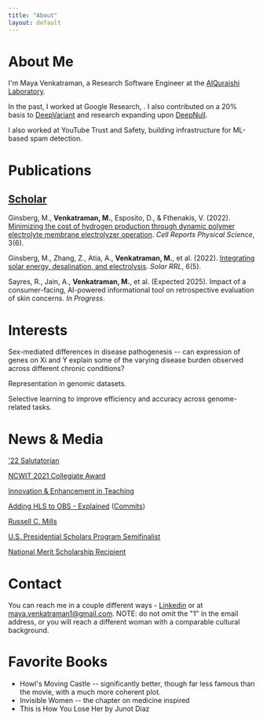 ```yaml
---
title: "About"
layout: default
---
```


# About Me

I'm Maya Venkatraman, a Research Software Engineer at the [AlQuraishi Laboratory](https://www.aqlab.io/). 

In the past, I worked at Google Research, . I also contributed on a 20% basis to [DeepVariant](https://github.com/google/deepvariant) and research expanding upon [DeepNull](https://www.nature.com/articles/s41467-021-27930-0).

I also worked at YouTube Trust and Safety, building infrastructure for ML-based spam detection. 

# Publications

## [Scholar](https://scholar.google.com/citations?user=NaZR814AAAAJ&hl=en&oi=ao)

Ginsberg, M., **Venkatraman, M.**, Esposito, D., & Fthenakis, V. (2022). [Minimizing the cost of hydrogen production through dynamic polymer electrolyte membrane electrolyzer operation](https://www.sciencedirect.com/science/article/pii/S2666386422002168). *Cell Reports Physical Science*, 3(6). 

Ginsberg, M., Zhang, Z., Atia, A., **Venkatraman, M.**, et al. (2022). [Integrating solar energy, desalination, and electrolysis](https://onlinelibrary.wiley.com/doi/abs/10.1002/solr.202100732). *Solar RRL*, 6(5). 

Sayres, R., Jain, A., **Venkatraman, M.**, et al. (Expected 2025). Impact of a consumer-facing, AI-powered informational tool on retrospective evaluation of skin concerns. *In Progress*.

# Interests

Sex-mediated differences in disease pathogenesis -- can expression of genes on Xi and Y explain some of the varying disease burden observed across different chronic conditions?

Representation in genomic datasets.

Selective learning to improve efficiency and accuracy across genome-related tasks. 

# News & Media

['22 Salutatorian](https://www.engineering.columbia.edu/about/news/meet-columbia-engineerings-2022-valedictorian-and-salutatorian)

[NCWIT 2021 Collegiate Award](https://www.aspirations.org/2021-ncwit-collegiate-award-recipients-announced)

[Innovation & Enhancement in Teaching](https://www.cc-seas.columbia.edu/node/442712)

[Adding HLS to OBS - Explained](https://www.youtube.com/watch?v=q7LPTCnjeE8) ([Commits]())

[Russell C. Mills]()

[U.S. Presidential Scholars Program Semifinalist](https://www.ed.gov/media/document/2017-awards-semifinalists-us-presidential-scholars-program)

[National Merit Scholarship Recipient](https://patch.com/massachusetts/newton/6-newton-teens-win-national-merit-scholarship)

# Contact

You can reach me in a couple different ways - [Linkedin](https://www.linkedin.com/in/maya-venkatraman-2b2398156/) or at maya.venkatraman1@gmail.com. 
NOTE: do not omit the "1" in the email address, or you will reach a different woman with a comparable cultural background. 

# Favorite Books

* Howl's Moving Castle -- significantly better, though far less famous than the movie, with a much more coherent plot.
* Invisible Women -- the chapter on medicine inspired
* This is How You Lose Her by Junot Diaz


